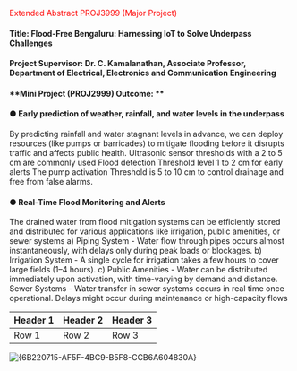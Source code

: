 <span style="color: red;"> Extended Abstract PROJ3999 (Major Project)</span>
#### **Title:** Flood-Free Bengaluru: Harnessing IoT to Solve Underpass Challenges
#### **Project Supervisor:** Dr. C. Kamalanathan, Associate Professor, Department of Electrical, Electronics and Communication Engineering 
#### **Mini Project (PROJ2999) Outcome: **
#### **● Early prediction of weather, rainfall, and water levels in the underpass**
By predicting rainfall and water stagnant levels in advance, we can deploy resources (like pumps or barricades) to mitigate flooding before it disrupts traffic and affects public health.
Ultrasonic sensor thresholds with a 2 to 5 cm are commonly used
Flood detection Threshold level 1 to 2 cm for early alerts
The pump activation Threshold is 5 to 10 cm to control drainage and free from false alarms.
#### **●	Real-Time Flood Monitoring and Alerts**
The drained water from flood mitigation systems can be efficiently stored and distributed for various applications like irrigation, public amenities, or sewer systems
a)	Piping System - Water flow through pipes occurs almost instantaneously, with delays only during peak loads or blockages.
b)	Irrigation System - A single cycle for irrigation takes a few hours to cover large fields (1–4 hours).
c)	Public Amenities - Water can be distributed immediately upon activation, with time-varying by demand and distance.
Sewer Systems - Water transfer in sewer systems occurs in real time once operational. Delays might occur during maintenance or high-capacity flows


|Header 1| Header 2| Header 3|
|--------|---------|---------|
| Row 1  | Row 2   | Row 3   |



![{6B220715-AF5F-4BC9-B5F8-CCB6A604830A}](https://github.com/user-attachments/assets/6d87d07a-8b59-4fcd-bf82-ca062e6f481c)

